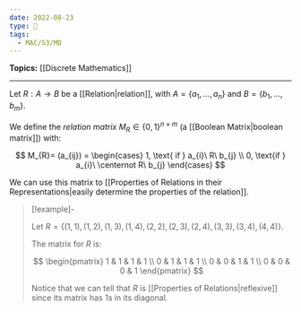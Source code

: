 ```yaml
---
date: 2022-08-23
type: 🧠
tags:
  - MAC/S3/MD
---
```


**Topics:** [[Discrete Mathematics]]

---

Let $R : A \to B$ be a [[Relation|relation]], with $A = \{a_{1}, \dots, a_{n}\}$ and $B=\{b_{1}, \dots, b_{m}\}$.

We define the _relation matrix_ $M_{R} \in \{0, 1\}^{n\times m}$ (a [[Boolean Matrix|boolean matrix]]) with:

$$
M_{R}= (a_{ij}) =
\begin{cases}
1, \text{ if } a_{i}\ R\ b_{j} \\
0, \text{if } a_{i}\ \centernot R\ b_{j}
\end{cases}
$$

We can use this matrix to [[Properties of Relations in their Representations|easily determine the properties of the relation]].

> [!example]-
>
> Let $R = \{(1,1), (1,2), (1,3), (1,4), (2,2), (2,3), (2,4), (3,3), (3,4), (4,4) \}$.
>
> The matrix for $R$ is:
>
> $$
> \begin{pmatrix} 1 & 1 & 1 & 1 \\ 0 & 1 & 1 & 1 \\ 0 & 0 & 1 & 1 \\ 0 & 0 & 0 & 1 \end{pmatrix}
> $$
>
> Notice that we can tell that $R$ is [[Properties of Relations|reflexive]] since its matrix has $1$s in its diagonal.
